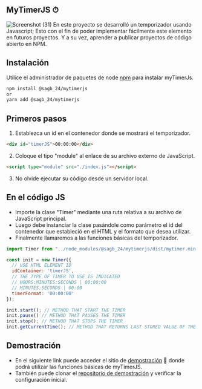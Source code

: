 ## MyTimerJS ⏱

![Screenshot (31)](https://user-images.githubusercontent.com/37419848/116169199-c7767a80-a6c9-11eb-90ff-3ca32598b67d.png)
En este proyecto se desarrolló un temporizador usando Javascript; Esto con el fin de poder implementar fácilmente este elemento en futuros proyectos. Y a su vez, aprender a publicar proyectos de código abierto en NPM.

## Instalación

Utilice el administrador de paquetes de node [npm](https://www.npmjs.com/) para instalar myTimerJs.

```bash
npm install @sagb_24/mytimerjs 
or
yarn add @sagb_24/mytimerjs
```

## Primeros pasos

1. Establezca un id en el contenedor donde se mostrará el temporizador.

```html
<div id="timerJS">00:00:00</div>
```
2. Coloque el tipo "module" al enlace de su archivo externo de JavaScript.

```html
<script type="module" src="./index.js"></script>
```
3. No olvide ejecutar su código desde un servidor local.

## En el código JS
- Importe la clase "Timer" mediante una ruta relativa a su archivo de JavaScript principal.
- Luego debe instanciar la clase pasándole como parámetro el id del contenedor que estableció en el HTML y el formato que desea utilizar.
- Finalmente llamaremos a las funciones básicas del temporizador.

```javascript
import Timer from "../node_modules/@sagb_24/mytimerjs/dist/mytimer.min.js";

const init = new Timer({
  // USE HTML ELEMENT ID
  idContainer: 'timerJS',  
  // THE TYPE OF TIMER TO USE IS INDICATED
  // HOURS:MINUTES:SECONDS | 00:00:00
  // MINUTES:SECONDS | 00:00
  timerFormat: '00:00:00' 
});

init.start(); // METHOD THAT START THE TIMER
init.pause() // METHOD THAT PAUSES THE TIMER
init.stop(); // METHOD THAT STOPS THE TIMER
init.getCurrentTime(); // METHOD THAT RETURNS LAST STORED VALUE OF THE TIMER
```
## Demostración

- En el siguiente link puede acceder el sitio de [demostración](https://my-timer-demo.vercel.app/) 🔮 donde podrá utilizar las funciones básicas de myTimerJS.
- También puede clonar el [repositorio de demostración](https://github.com/Sergio9815/my-timer-demo) y verificar la configuración inicial.
